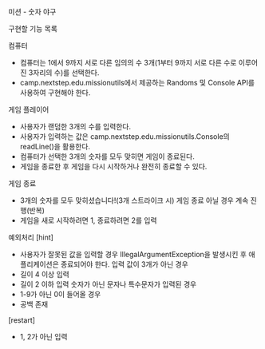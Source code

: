 미션 - 숫자 야구

구현할 기능 목록

컴퓨터
- 컴퓨터는 1에서 9까지 서로 다른 임의의 수 3개(1부터 9까지 서로 다른 수로 이루어진 3자리의 수)를 선택한다.
- camp.nextstep.edu.missionutils에서 제공하는 Randoms 및 Console API를 사용하여 구현해야 한다.

게임 플레이어
- 사용자가 랜덤한 3개의 수를 입력한다.
- 사용자가 입력하는 값은 camp.nextstep.edu.missionutils.Console의 readLine()을 활용한다.
- 컴퓨터가 선택한 3개의 숫자를 모두 맞히면 게임이 종료된다.
- 게임을 종료한 후 게임을 다시 시작하거나 완전히 종료할 수 있다.

게임 종료
- 3개의 숫자를 모두 맞히셨습니다!(3개 스트라이크 시) 게임 종료
아닐 경우 계속 진행(반복)
- 게임을 새로 시작하려면 1, 종료하려면 2를 입력


예외처리
[hint]
- 사용자가 잘못된 값을 입력할 경우 IllegalArgumentException을 발생시킨 후 애플리케이션은 종료되어야 한다.
입력 값이 3개가 아닌 경우
- 길이 4 이상 입력
- 길이 2 이하 입력
숫자가 아닌 문자나 특수문자가 입력된 경우
- 1-9가 아닌 0이 들어올 경우
- 공백 존재

[restart]
- 1, 2가 아닌 입력


